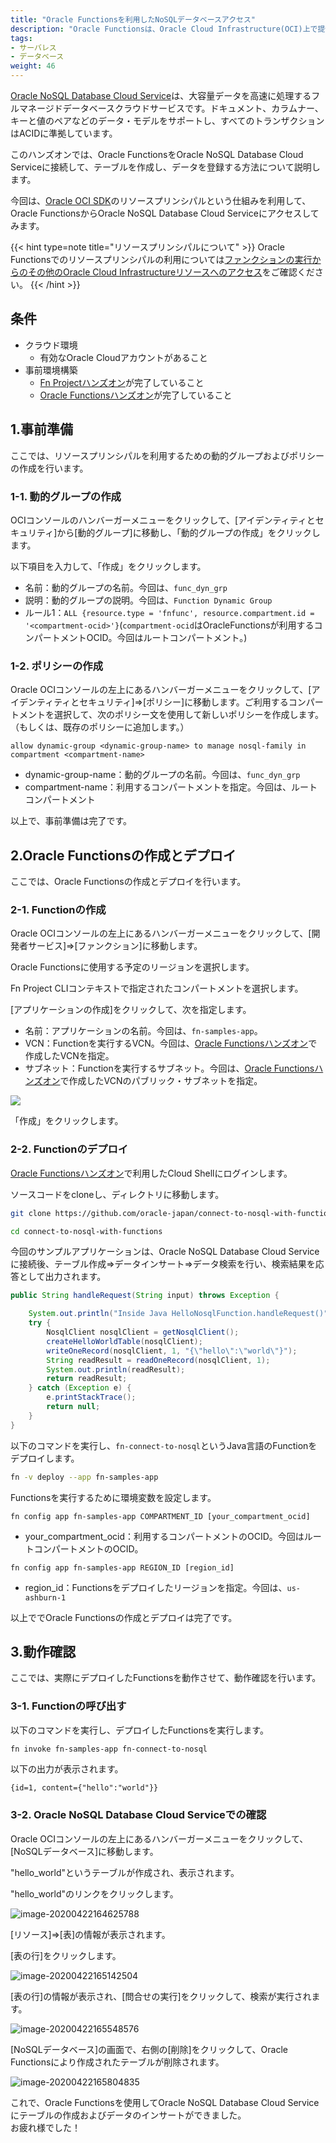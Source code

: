 ```yaml
---
title: "Oracle Functionsを利用したNoSQLデータベースアクセス"
description: "Oracle Functionsは、Oracle Cloud Infrastructure(OCI)上で提供されるマネージドFaaS(Function as a Service)サービスです。このハンズオンでは、Oracle FunctionsをOracle NoSQL Database Cloud Serviceに接続して、テーブルを作成し、データを登録する方法について説明します。"
tags:
- サーバレス
- データベース
weight: 46
---
```


[Oracle NoSQL Database Cloud Service](https://www.oracle.com/database/nosql-cloud.html)は、大容量データを高速に処理するフルマネージドデータベースクラウドサービスです。ドキュメント、カラムナー、キーと値のペアなどのデータ・モデルをサポートし、すべてのトランザクションはACIDに準拠しています。

このハンズオンでは、Oracle FunctionsをOracle NoSQL Database Cloud Serviceに接続して、テーブルを作成し、データを登録する方法について説明します。

今回は、[Oracle OCI SDK](https://docs.cloud.oracle.com/ja-jp/iaas/Content/API/Concepts/sdks.htm)のリソースプリンシパルという仕組みを利用して、Oracle FunctionsからOracle NoSQL Database Cloud Serviceにアクセスしてみます。

{{< hint type=note title="リソースプリンシパルについて" >}}
Oracle Functionsでのリソースプリンシパルの利用については[ファンクションの実行からのその他のOracle Cloud Infrastructureリソースへのアクセス](https://docs.oracle.com/cd/E97706_01/Content/Functions/Tasks/functionsaccessingociresources.htm)をご確認ください。 
{{< /hint >}}

条件
----------------------

- クラウド環境
  - 有効なOracle Cloudアカウントがあること
- 事前環境構築
  - [Fn Projectハンズオン](/ocitutorials/cloud-native/fn-for-beginners/)が完了していること
  - [Oracle Functionsハンズオン](/ocitutorials/cloud-native/functions-for-beginners/)が完了していること

1.事前準備
-------------------
ここでは、リソースプリンシパルを利用するための動的グループおよびポリシーの作成を行います。  


### 1-1. 動的グループの作成

OCIコンソールのハンバーガーメニューをクリックして、[アイデンティティとセキュリティ]から[動的グループ]に移動し、「動的グループの作成」をクリックします。

以下項目を入力して、「作成」をクリックします。

  - 名前：動的グループの名前。今回は、`func_dyn_grp`
  - 説明：動的グループの説明。今回は、`Function Dynamic Group`
  - ルール1：`ALL {resource.type = 'fnfunc', resource.compartment.id = '<compartment-ocid>'}`(`compartment-ocid`はOracleFunctionsが利用するコンパートメントOCID。今回はルートコンパートメント。)

### 1-2. ポリシーの作成

Oracle OCIコンソールの左上にあるハンバーガーメニューをクリックして、[アイデンティティとセキュリティ]⇒[ポリシー]に移動します。ご利用するコンパートメントを選択して、次のポリシー文を使用して新しいポリシーを作成します。（もしくは、既存のポリシーに追加します。）

```
allow dynamic-group <dynamic-group-name> to manage nosql-family in compartment <compartment-name>
```

+ dynamic-group-name：動的グループの名前。今回は、`func_dyn_grp`
+ compartment-name：利用するコンパートメントを指定。今回は、ルートコンパートメント

以上で、事前準備は完了です。

2.Oracle Functionsの作成とデプロイ
-------------------
ここでは、Oracle Functionsの作成とデプロイを行います。

### 2-1. Functionの作成

Oracle OCIコンソールの左上にあるハンバーガーメニューをクリックして、[開発者サービス]⇒[ファンクション]に移動します。

Oracle Functionsに使用する予定のリージョンを選択します。  

Fn Project CLIコンテキストで指定されたコンパートメントを選択します。

[アプリケーションの作成]をクリックして、次を指定します。

+ 名前：アプリケーションの名前。今回は、`fn-samples-app`。
+ VCN：Functionを実行するVCN。今回は、[Oracle Functionsハンズオン](/ocitutorials/cloud-native/functions-for-beginners/)で作成したVCNを指定。
+ サブネット：Functionを実行するサブネット。今回は、[Oracle Functionsハンズオン](/ocitutorials/cloud-native/functions-for-beginners/)で作成したVCNのパブリック・サブネットを指定。

![](create-function.png)

「作成」をクリックします。

### 2-2. Functionのデプロイ

[Oracle Functionsハンズオン](/ocitutorials/cloud-native/functions-for-beginners/)で利用したCloud Shellにログインします。

ソースコードをcloneし、ディレクトリに移動します。

```sh
git clone https://github.com/oracle-japan/connect-to-nosql-with-functions.git
```

```sh
cd connect-to-nosql-with-functions
```

今回のサンプルアプリケーションは、Oracle NoSQL Database Cloud Serviceに接続後、テーブル作成⇒データインサート⇒データ検索を行い、検索結果を応答として出力されます。

```java
public String handleRequest(String input) throws Exception {

    System.out.println("Inside Java HelloNosqlFunction.handleRequest()");
    try {
        NosqlClient nosqlClient = getNosqlClient();
        createHelloWorldTable(nosqlClient);
        writeOneRecord(nosqlClient, 1, "{\"hello\":\"world\"}");
        String readResult = readOneRecord(nosqlClient, 1);
        System.out.println(readResult);
        return readResult;
    } catch (Exception e) {
        e.printStackTrace();
        return null;
    }
}
```

以下のコマンドを実行し、`fn-connect-to-nosql`というJava言語のFunctionをデプロイします。

```sh
fn -v deploy --app fn-samples-app
```

Functionsを実行するために環境変数を設定します。

```
fn config app fn-samples-app COMPARTMENT_ID [your_compartment_ocid]
```

+ your_compartment_ocid：利用するコンパートメントのOCID。今回はルートコンパートメントのOCID。

```
fn config app fn-samples-app REGION_ID [region_id]
```

+ region_id：Functionsをデプロイしたリージョンを指定。今回は、`us-ashburn-1`

以上ででOracle Functionsの作成とデプロイは完了です。

3.動作確認
-------------------
ここでは、実際にデプロイしたFunctionsを動作させて、動作確認を行います。

### 3-1. Functionの呼び出す

以下のコマンドを実行し、デプロイしたFunctionsを実行します。

```sh
fn invoke fn-samples-app fn-connect-to-nosql
```

以下の出力が表示されます。

```
{id=1, content={"hello":"world"}}
```

### 3-2. Oracle NoSQL Database Cloud Serviceでの確認

Oracle OCIコンソールの左上にあるハンバーガーメニューをクリックして、[NoSQLデータベース]に移動します。

"hello_world"というテーブルが作成され、表示されます。

"hello_world"のリンクをクリックします。

![image-20200422164625788](nosql-database-01.png)

[リソース]⇒[表]の情報が表示されます。

[表の行]をクリックします。

![image-20200422165142504](nosql-database-02.png)

[表の行]の情報が表示され、[問合せの実行]をクリックして、検索が実行されます。

![image-20200422165548576](nosql-database-03.png)

[NoSQLデータベース]の画面で、右側の[削除]をクリックして、Oracle Functionsにより作成されたテーブルが削除されます。

![image-20200422165804835](nosql-database-04.png)

これで、Oracle Functionsを使用してOracle NoSQL Database Cloud Serviceにテーブルの作成およびデータのインサートができました。  
お疲れ様でした！